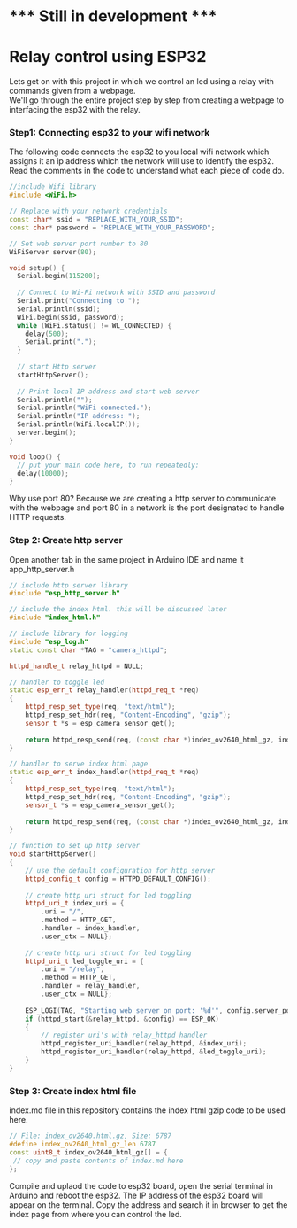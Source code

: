# *** Still in development ***
# Relay control using ESP32
Lets get on with this project in which we control an led using a relay with commands given from a webpage.</br>
We'll go through the entire project step by step from creating a webpage to interfacing the esp32 with the relay.</br>

### Step1: Connecting esp32 to your wifi network
The following code connects the esp32 to you local wifi network which assigns it an ip address which the network will use to identify the esp32.
Read the comments in the code to understand what each piece of code do.

```c++
//include Wifi library
#include <WiFi.h>

// Replace with your network credentials
const char* ssid = "REPLACE_WITH_YOUR_SSID";
const char* password = "REPLACE_WITH_YOUR_PASSWORD";

// Set web server port number to 80
WiFiServer server(80);

void setup() {
  Serial.begin(115200);
  
  // Connect to Wi-Fi network with SSID and password
  Serial.print("Connecting to ");
  Serial.println(ssid);
  WiFi.begin(ssid, password);
  while (WiFi.status() != WL_CONNECTED) {
    delay(500);
    Serial.print(".");
  }
  
  // start Http server
  startHttpServer();
  
  // Print local IP address and start web server
  Serial.println("");
  Serial.println("WiFi connected.");
  Serial.println("IP address: ");
  Serial.println(WiFi.localIP());
  server.begin();
}

void loop() {
  // put your main code here, to run repeatedly:
  delay(10000);
}
```

Why use port 80? Because we are creating a http server to communicate with the webpage and port 80 in a network is the port designated to handle HTTP requests.

### Step 2: Create http server
Open another tab in the same project in Arduino IDE and name it app_http_server.h
```c++
// include http server library
#include "esp_http_server.h"

// include the index html. this will be discussed later
#include "index_html.h"

// include library for logging
#include "esp_log.h"
static const char *TAG = "camera_httpd";

httpd_handle_t relay_httpd = NULL;

// handler to toggle led
static esp_err_t relay_handler(httpd_req_t *req)
{
    httpd_resp_set_type(req, "text/html");
    httpd_resp_set_hdr(req, "Content-Encoding", "gzip");
    sensor_t *s = esp_camera_sensor_get();
         
    return httpd_resp_send(req, (const char *)index_ov2640_html_gz, index_ov2640_html_gz_len);
}

// handler to serve index html page
static esp_err_t index_handler(httpd_req_t *req)
{
    httpd_resp_set_type(req, "text/html");
    httpd_resp_set_hdr(req, "Content-Encoding", "gzip");
    sensor_t *s = esp_camera_sensor_get();
         
    return httpd_resp_send(req, (const char *)index_ov2640_html_gz, index_ov2640_html_gz_len);
}

// function to set up http server
void startHttpServer()
{
    // use the default configuration for http server
    httpd_config_t config = HTTPD_DEFAULT_CONFIG();
    
    // create http uri struct for led toggling
    httpd_uri_t index_uri = {
        .uri = "/",
        .method = HTTP_GET,
        .handler = index_handler,
        .user_ctx = NULL};
        
    // create http uri struct for led toggling
    httpd_uri_t led_toggle_uri = {
        .uri = "/relay",
        .method = HTTP_GET,
        .handler = relay_handler,
        .user_ctx = NULL};
    
    ESP_LOGI(TAG, "Starting web server on port: '%d'", config.server_port);
    if (httpd_start(&relay_httpd, &config) == ESP_OK)
    {
        // register uri's with relay_httpd handler
        httpd_register_uri_handler(relay_httpd, &index_uri);
        httpd_register_uri_handler(relay_httpd, &led_toggle_uri);
    }
}
```

### Step 3: Create index html file
index.md file in this repository contains the index html gzip code to be used here.
  
```c++  
// File: index_ov2640.html.gz, Size: 6787
#define index_ov2640_html_gz_len 6787
const uint8_t index_ov2640_html_gz[] = {
 // copy and paste contents of index.md here
};
```

Compile and uplaod the code to esp32 board, open the serial terminal in Arduino and reboot the esp32.
The IP address of the esp32 board will appear on the terminal. Copy the address and search it in browser to get the index page from where you can control the led.
